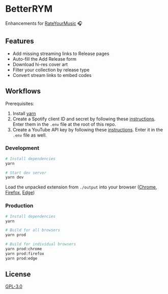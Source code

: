 # BetterRYM

Enhancements for [RateYourMusic](https://rateyourmusic.com/) 🎧

## Features

- Add missing streaming links to Release pages
- Auto-fill the Add Release form
- Download hi-res cover art
- Filter your collection by release type
- Convert stream links to embed codes

## Workflows

Prerequisites:

1. Install [yarn](https://yarnpkg.com)
2. Create a Spotify client ID and secret by following these [instructions](https://developer.spotify.com/documentation/general/guides/app-settings/#register-your-app). Enter them in the `.env` file at the root of this repo.
3. Create a YouTube API key by following these [instructions](https://developers.google.com/youtube/v3/getting-started#before-you-start). Enter it in the `.env` file as well.

### Development

```sh
# Install dependencies
yarn

# Start dev server
yarn dev
```

Load the unpacked extension from `./output` into your browser ([Chrome](https://developer.chrome.com/docs/extensions/mv3/getstarted/#manifest), [Firefox](https://extensionworkshop.com/documentation/develop/temporary-installation-in-firefox/), [Edge](https://docs.microsoft.com/en-us/microsoft-edge/extensions-chromium/getting-started/extension-sideloading))

### Production

```sh
# Install dependencies
yarn

# Build for all browsers
yarn prod

# Build for individual browsers
yarn prod:chrome
yarn prod:firefox
yarn prod:edge
```

## License

[GPL-3.0](https://github.com/jgchk/betterRYM/blob/main/LICENSE)
